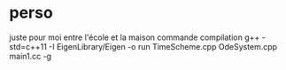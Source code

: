 # perso
juste pour moi entre l'école et la maison
commande compilation
g++ -std=c++11 -I EigenLibrary/Eigen -o run TimeScheme.cpp OdeSystem.cpp main1.cc -g

